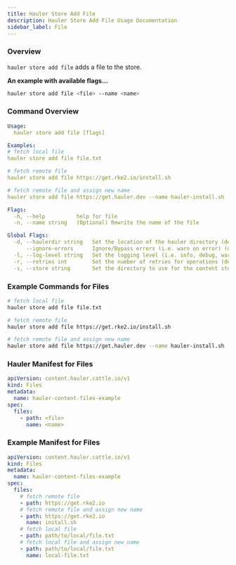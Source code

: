 ```yaml
---
title: Hauler Store Add File
description: Hauler Store Add File Usage Documentation
sidebar_label: File
---
```


### Overview

`hauler store add file` adds a file to the store.

**An example with available flags...**

```bash
hauler store add file <file> --name <name>
```

### Command Overview

```yaml
Usage:
  hauler store add file [flags]

Examples:
# fetch local file
hauler store add file file.txt

# fetch remote file
hauler store add file https://get.rke2.io/install.sh

# fetch remote file and assign new name
hauler store add file https://get.hauler.dev --name hauler-install.sh

Flags:
  -h, --help          help for file
  -n, --name string   (Optional) Rewrite the name of the file

Global Flags:
  -d, --haulerdir string   Set the location of the hauler directory (default $HOME/.hauler)
      --ignore-errors      Ignore/Bypass errors (i.e. warn on error) (defaults false)
  -l, --log-level string   Set the logging level (i.e. info, debug, warn) (default "info")
  -r, --retries int        Set the number of retries for operations (default 3)
  -s, --store string       Set the directory to use for the content store
```

### Example Commands for Files

```bash
# fetch local file
hauler store add file file.txt

# fetch remote file
hauler store add file https://get.rke2.io/install.sh

# fetch remote file and assign new name
hauler store add file https://get.hauler.dev --name hauler-install.sh
```

### Hauler Manifest for Files

```yaml title="hauler-file-manifest.yaml"
apiVersion: content.hauler.cattle.io/v1
kind: Files
metadata:
  name: hauler-content-files-example
spec:
  files:
    - path: <file>
      name: <name>
```

### Example Manifest for Files

```yaml title="hauler-file-manifest.yaml"
apiVersion: content.hauler.cattle.io/v1
kind: Files
metadata:
  name: hauler-content-files-example
spec:
  files:
    # fetch remote file
    - path: https://get.rke2.io
    # fetch remote file and assign new name
    - path: https://get.rke2.io
      name: install.sh
    # fetch local file
    - path: path/to/local/file.txt
    # fetch local file and assign new name
    - path: path/to/local/file.txt
      name: local-file.txt
```
